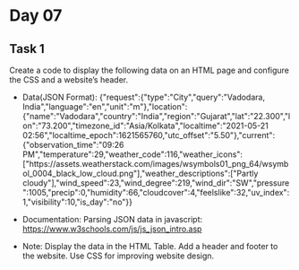 # Day 07
## Task 1

Create a code to display the following data on an HTML page and configure the CSS and a website’s header.

- Data(JSON Format): {"request":{"type":"City","query":"Vadodara, India","language":"en","unit":"m"},"location":{"name":"Vadodara","country":"India","region":"Gujarat","lat":"22.300","lon":"73.200","timezone_id":"Asia\/Kolkata","localtime":"2021-05-21 02:56","localtime_epoch":1621565760,"utc_offset":"5.50"},"current":{"observation_time":"09:26 PM","temperature":29,"weather_code":116,"weather_icons":["https:\/\/assets.weatherstack.com\/images\/wsymbols01_png_64\/wsymbol_0004_black_low_cloud.png"],"weather_descriptions":["Partly cloudy"],"wind_speed":23,"wind_degree":219,"wind_dir":"SW","pressure":1005,"precip":0,"humidity":66,"cloudcover":4,"feelslike":32,"uv_index":1,"visibility":10,"is_day":"no"}}

- Documentation:
Parsing JSON data in javascript: https://www.w3schools.com/js/js_json_intro.asp 

- Note:
Display the data in the HTML Table.
Add a header and footer to the website.
Use CSS for improving website design.
